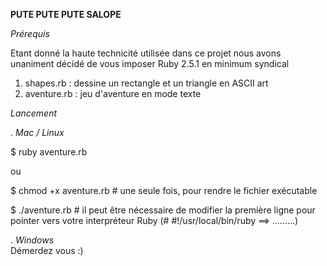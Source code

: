 **PUTE PUTE PUTE SALOPE**

*Prérequis*

Etant donné la haute technicité utilisée dans ce projet nous avons unaniment décidé de vous imposer Ruby 2.5.1 en minimum syndical

1. shapes.rb : dessine un rectangle et un triangle en ASCII art
2. aventure.rb : jeu d'aventure en mode texte

*Lancement*

. _Mac / Linux_

  $ ruby aventure.rb    

ou  

  $ chmod +x aventure.rb    # une seule fois, pour rendre le fichier exécutable  

  $ ./aventure.rb           # il peut être nécessaire de modifier la première ligne pour pointer vers votre interpréteur Ruby (# #!/usr/local/bin/ruby ==> .........)  

. _Windows_  
Démerdez vous :)
